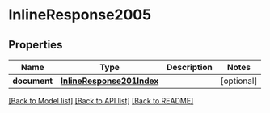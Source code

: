 # InlineResponse2005

## Properties
Name | Type | Description | Notes
------------ | ------------- | ------------- | -------------
**document** | [**InlineResponse201Index**](InlineResponse201Index.md) |  | [optional] 

[[Back to Model list]](../README.md#documentation-for-models) [[Back to API list]](../README.md#documentation-for-api-endpoints) [[Back to README]](../README.md)


